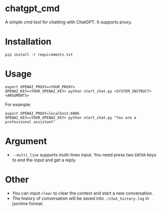 # chatgpt_cmd

A simple cmd tool for chatting with ChatGPT.
It supports proxy.

# Installation
```
pip install -r requirements.txt
```

# Usage
```
export OPENAI_PROXY=<YOUR_PROXY>
OPENAI_KEY=<YOUR_OPENAI_KEY> python start_chat.py <SYSTEM_INSTRUCT> <ARGUMENTS>
```
For example:
```
export OPENAI_PROXY=localhost:6006
OPENAI_KEY=<YOUR_OPENAI_KEY> python start_chat.py "You are a professional assistant"
```

# Argument 
- `--multi_line` supports multi-lines input. You need press two `ENTER` keys to end the input and get a reply.

# Other
- You can input `clear` to clear the context and start a new conversation.
- The history of conversation will be saved into `./chat_history.log` in jsonline format.
